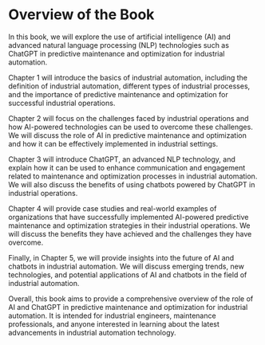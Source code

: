 Overview of the Book
==================================

In this book, we will explore the use of artificial intelligence (AI) and advanced natural language processing (NLP) technologies such as ChatGPT in predictive maintenance and optimization for industrial automation.

Chapter 1 will introduce the basics of industrial automation, including the definition of industrial automation, different types of industrial processes, and the importance of predictive maintenance and optimization for successful industrial operations.

Chapter 2 will focus on the challenges faced by industrial operations and how AI-powered technologies can be used to overcome these challenges. We will discuss the role of AI in predictive maintenance and optimization and how it can be effectively implemented in industrial settings.

Chapter 3 will introduce ChatGPT, an advanced NLP technology, and explain how it can be used to enhance communication and engagement related to maintenance and optimization processes in industrial automation. We will also discuss the benefits of using chatbots powered by ChatGPT in industrial operations.

Chapter 4 will provide case studies and real-world examples of organizations that have successfully implemented AI-powered predictive maintenance and optimization strategies in their industrial operations. We will discuss the benefits they have achieved and the challenges they have overcome.

Finally, in Chapter 5, we will provide insights into the future of AI and chatbots in industrial automation. We will discuss emerging trends, new technologies, and potential applications of AI and chatbots in the field of industrial automation.

Overall, this book aims to provide a comprehensive overview of the role of AI and ChatGPT in predictive maintenance and optimization for industrial automation. It is intended for industrial engineers, maintenance professionals, and anyone interested in learning about the latest advancements in industrial automation technology.
